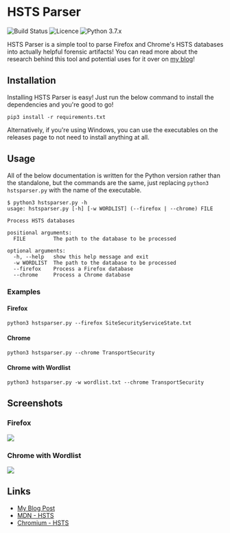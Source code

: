 # HSTS Parser

![Build Status](https://thebeanogamer.visualstudio.com/HSTSparser/_apis/build/status/HSTSparser?branchName=master) ![Licence](https://img.shields.io/github/license/thebeanogamer/hstsparser) ![Python 3.7.x](https://img.shields.io/badge/python-3.7.x-yellow.svg) 

HSTS Parser is a simple tool to parse Firefox and Chrome's HSTS databases into actually helpful forensic artifacts! You can read more about the research behind this tool and potential uses for it over on [my blog](https://blog.daniel-milnes.uk/hsts-for-forensics-you-can-run-but-you-cant)!

## Installation

Installing HSTS Parser is easy! Just run the below command to install the dependencies and you're good to go!

```shell
pip3 install -r requirements.txt
```

Alternatively, if you're using Windows, you can use the executables on the releases page to not need to install anything at all.

## Usage

All of the below documentation is written for the Python version rather than the standalone, but the commands are the same, just replacing `python3 hstsparser.py` with the name of the executable.

```shell
$ python3 hstsparser.py -h
usage: hstsparser.py [-h] [-w WORDLIST] (--firefox | --chrome) FILE

Process HSTS databases

positional arguments:
  FILE         The path to the database to be processed

optional arguments:
  -h, --help   show this help message and exit
  -w WORDLIST  The path to the database to be processed
  --firefox    Process a Firefox database
  --chrome     Process a Chrome database
```

### Examples
#### Firefox

```shell
python3 hstsparser.py --firefox SiteSecurityServiceState.txt
```

#### Chrome

```shell
python3 hstsparser.py --chrome TransportSecurity
```

#### Chrome with Wordlist

```shell
python3 hstsparser.py -w wordlist.txt --chrome TransportSecurity
```

## Screenshots

### Firefox

![](https://blog.daniel-milnes.uk/content/images/2019/11/image-3.png)

### Chrome with Wordlist

![](https://blog.daniel-milnes.uk/content/images/2019/11/image-4.png)

## Links

- [My Blog Post](https://blog.daniel-milnes.uk/hsts-for-forensics-you-can-run-but-you-cant)
- [MDN - HSTS](https://developer.mozilla.org/en-US/docs/Web/HTTP/Headers/Strict-Transport-Security)
- [Chromium - HSTS](https://www.chromium.org/sts)
